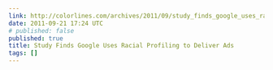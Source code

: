 ```yaml
---
link: http://colorlines.com/archives/2011/09/study_finds_google_uses_racial_profiling_to_deliver_ads.html
date: 2011-09-21 17:24 UTC
# published: false
published: true
title: Study Finds Google Uses Racial Profiling to Deliver Ads
tags: []
---
```



